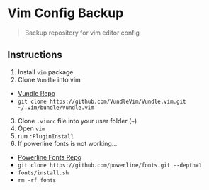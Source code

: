 # Vim Config Backup

> Backup repository for vim editor config

## Instructions

1. Install `vim` package
2. Clone `Vundle` into vim
  - [Vundle Repo](https://github.com/VundleVim/Vundle.Vim)
  - `git clone https://github.com/VundleVim/Vundle.vim.git ~/.vim/bundle/Vundle.vim`
3. Clone `.vimrc` file into your user folder (`~`)
4. Open `vim`
5. run `:PluginInstall`
6. If powerline fonts is not working...
  - [Powerline Fonts Repo](https://github.com/powerline/fonts)
  - `git clone https://github.com/powerline/fonts.git --depth=1`
  - `fonts/install.sh`
  - `rm -rf fonts`
